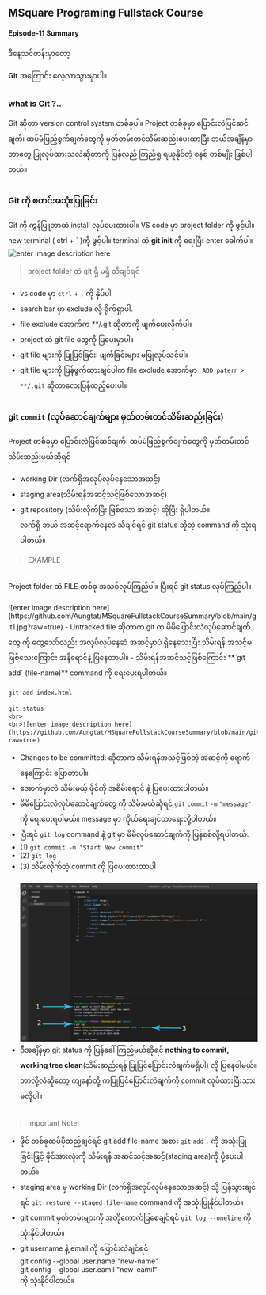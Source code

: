 ﻿## MSquare Programing Fullstack Course
#### Episode-11 Summary
ဒီနေ့သင်တန်းမှာတော့

**Git** အကြောင်း လေ့လာသွားမှာပါ။

## 
### what is Git ?..
Git ဆိုတာ version control system တစ်ခုပါ။
Project တစ်ခုမှာ ပြောင်းလဲပြင်ဆင်ချက်၊ ထပ်မံဖြည့်စွက်ချက်တွေကို မှတ်တမ်းတင်သိမ်းဆည်းပေးထာပြီး ဘယ်အချိန်မှာ ဘာတွေ ပြုလုပ်ထားသလဲဆိုတာကို ပြန်လည် ကြည့်ရှု ရယူနိုင်တဲ့ စနစ် တစ်မျိုး ဖြစ်ပါတယ်။
##
### Git ကို စတင်အသုံးပြုခြင်း
Git ကို ကွန်ပြူတာထဲ install လုပ်ပေးထားပါ။
VS code မှာ project folder ကို ဖွင့်ပါ။
new terminal ( ctrl + ` )ကို ဖွင့်ပါ။
terminal ထဲ **git init** ကို ရေးပြီး enter ခေါက်ပါ။<br>
![enter image description here](https://static.javatpoint.com/tutorial/git/images/git-init.png)
> project folder ထဲ git ရှိ မရှိ သိချင်ရင် 
- vs code မှာ `ctrl` + `,` ကို နှိပ်ပါ
- search bar မှာ  exclude လို့ ရိုက်ရှာပါ.
- file exclude အောက်က **/.git ဆိုတာကို ဖျက်ပေးလိုက်ပါ။
- project ထဲ git file တွေကို ပြပေးမှာပါ။
- git file  များကို ပြုပြင်ခြင်း၊ ဖျက်ခြင်းများ မပြုလုပ်သင့်ပါ။
- git file  များကို ပြန်ဖွက်ထားချင်ပါက file exclude အောက်မှာ ` ADD patern` > `**/.git`  ဆိုတာလေးပြန်ထည့်ပေးပါ။
##
### git `commit` (လုပ်ဆောင်ချက်များ မှတ်တမ်းတင်သိမ်းဆည်းခြင်း)

Project တစ်ခုမှာ ပြောင်းလဲပြင်ဆင်ချက်၊ ထပ်မံဖြည့်စွက်ချက်တွေကို မှတ်တမ်းတင်သိမ်းဆည်းမယ်ဆိုရင် 
- working Dir (လက်ရှိအလုပ်လုပ်နေသောအဆင့်)
- staging area(သိမ်းရန်အဆင့်သင့်ဖြစ်သောအဆင့်)
- git repository (သိမ်းလိုက်ပြီး ဖြစ်သော အဆင့်)
ဆိုပြီး ရှိပါတယ်။ <br>
လက်ရှိ ဘယ် အဆင့်ရောက်နေလဲ သိချင်ရင် git status ဆိုတဲ့ command ကို သုံးရပါတယ်။
>EXAMPLE

<BR>
Project folder ထဲ FILE တစ်ခု အသစ်လုပ်ကြည့်ပါ။
ပြီးရင် git status လုပ်ကြည့်ပါ။<br><br>
![enter image description here](https://github.com/Aungtat/MSquareFullstackCourseSummary/blob/main/git1.jpg?raw=true)
- Untracked file ဆိုတာက git က မိမိပြောင်းလဲလုပ်ဆောင်ချက်တွေ ကို တွေ့သော်လည်း အလုပ်လုပ်နေဆဲ အဆင့်မှာပဲ ရှိနေသေးပြီး သိမ်းရန် အသင့်မဖြစ်သေးကြောင်း အနီရောင်နဲ့ ပြနေတာပါ။
- သိမ်းရန်အဆင်သင့်ဖြစ်ကြောင်း **`git add` (file-name)** command ကို ရေးပေးရပါတယ်။

    git add index.html 

    git status
    <br>
    <br>![enter image description here](https://github.com/Aungtat/MSquareFullstackCourseSummary/blob/main/git2.jpg?raw=true)

- Changes to be committed: ဆိုတာက သိမ်းရန်အသင့်ဖြစ်တဲ့ အဆင့်ကို ရောက်နေကြောင်း ပြောတာပါ။
- အောက်မှာလဲ သိမ်းမယ့် ဖိုင်ကို အစိမ်းရောင် နဲ့ ပြပေးထားပါတယ်။
-  မိမိပြောင်းလဲလုပ်ဆောင်ချက်တွေ ကို သိမ်းမယ်ဆိုရင် `git` `commit` `-m` `"message"` ကို ရေးပေးရပါမယ်။ message မှာ ကိုယ်ရေးချင်တာရေးလို့ပါတယ်။ 
- ပြီးရင် `git log` command နဲ့ git မှာ မိမိလုပ်ဆောင်ချက်ကို ပြန်စစ်လို့ရပါတယ်.
- (1)  `git commit -m "Start New commit"`
- (2)  `git log`
- (3) သိမ်းလိုက်တဲ့ commit ကို ပြပေးထားတာပါ<br>
    <br>
![enter image description here](https://github.com/Aungtat/MSquareFullstackCourseSummary/blob/main/git3.jpg?raw=true)
- ဒီအချိန်မှာ git status ကို ပြန်ခေါ်ကြည့်မယ်ဆိုရင် **nothing to commit, working tree clean**(သိမ်းဆည်းရန် ပြုပြင်ပြောင်းလဲချက်မရှိပါ) လို့ ပြနေပါမယ်။ဘာလို့လဲဆိုတော့ ကျနော်တို့ ကပြုပြင်ပြောင်းလဲချက်ကို commit လုပ်ထားပြီးသားမလို့ပါ။
##
> Important Note!

- ဖိုင် တစ်ခုထပ်ပိုထည့်ချင်ရင် git add file-name အစား `git` `add` `.` ကို အသုံးပြုခြင်းဖြင့် ဖိုင်အားလုံးကို သိမ်းရန် အဆင်သင့်အဆင့်(staging area)ကို ပို့ပေးပါတယ်။
- staging area မှ working Dir (လက်ရှိအလုပ်လုပ်နေသောအဆင့်) သို့ ပြန်သွားချင်ရင် `git restore --staged file-name` command ကို အသုံးပြုနိုင်ပါတယ်။
- git commit မှတ်တမ်းများကို အတိုကောက်ပြစေချင်ရင် `git log --oneline` ကို သုံးနိုင်ပါတယ်။
- git username နဲ့ email ကို ပြောင်းလဲချင်ရင် <br>
git config --global user.name "new-name"<br>
git config --global user.eamil "new-eamil"<br>
ကို သုံးနိုင်ပါတယ်။

